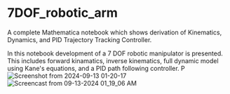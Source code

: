 # 7DOF_robotic_arm
A complete Mathematica notebook which shows derivation of Kinematics, Dynamics, and PID Trajectory Tracking Controller.

In this notebook development of a 7 DOF robotic manipulator is presented. This includes forward kinamatics, inverse kinematics, full dynamic model using Kane's equations, and a PID path following controller. P
![Screenshot from 2024-09-13 01-20-17](https://github.com/user-attachments/assets/8bd222e2-161e-422e-80b8-40409bbeb597)
![Screencast from 09-13-2024 01_19_06 AM](https://github.com/user-attachments/assets/1433521b-ef0d-4481-9606-3908d1bfae14)
